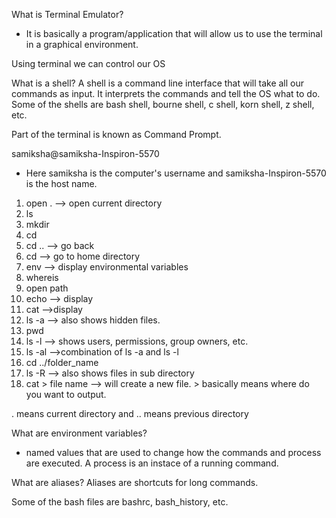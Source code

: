 What is Terminal Emulator?
- It is basically a program/application that will allow us to use the terminal in a graphical environment.

Using terminal we can control our OS

What is a shell?
A shell is a command line interface that will take all our commands as input. It interprets the commands and tell the OS what to do. Some of the shells are bash shell, bourne shell, c shell, korn shell, z shell, etc.

Part of the terminal is known as Command Prompt.

samiksha@samiksha-Inspiron-5570
- Here samiksha is the computer's username and samiksha-Inspiron-5570 is the host name.

1) open . --> open current directory
2) ls
3) mkdir
4) cd
5) cd .. --> go back
6) cd --> go to home directory
7) env --> display environmental variables
8) whereis
9) open path
10) echo --> display
11) cat -->display
12) ls -a --> also shows hidden files.
13) pwd
14) ls -l --> shows users, permissions, group owners, etc.
15) ls -al -->combination of ls -a and ls -l
16) cd ../folder_name
17) ls -R --> also shows files in sub directory
18) cat > file name --> will create a new file. > basically means where do you want to output.

. means current directory and .. means previous directory

What are environment variables?
- named values that are used to change how the commands and process are executed. 
A process is an instace of a running command.

What are aliases?
Aliases are shortcuts for long commands.

Some of the bash files are bashrc, bash_history, etc.
